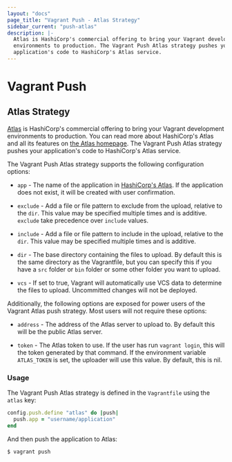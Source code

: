 ```yaml
---
layout: "docs"
page_title: "Vagrant Push - Atlas Strategy"
sidebar_current: "push-atlas"
description: |-
  Atlas is HashiCorp's commercial offering to bring your Vagrant development
  environments to production. The Vagrant Push Atlas strategy pushes your
  application's code to HashiCorp's Atlas service.
---
```


# Vagrant Push

## Atlas Strategy

[Atlas][] is HashiCorp's commercial offering to bring your Vagrant development
environments to production. You can read more about HashiCorp's Atlas and all
its features on [the Atlas homepage][Atlas]. The Vagrant Push Atlas strategy
pushes your application's code to HashiCorp's Atlas service.

The Vagrant Push Atlas strategy supports the following configuration options:

- `app` - The name of the application in [HashiCorp's Atlas][Atlas]. If the
  application does not exist, it will be created with user confirmation.

- `exclude` - Add a file or file pattern to exclude from the upload, relative to
  the `dir`. This value may be specified multiple times and is additive.
  `exclude` take precedence over `include` values.

- `include` - Add a file or file pattern to include in the upload, relative to
  the `dir`. This value may be specified multiple times and is additive.

- `dir` - The base directory containing the files to upload. By default this is
  the same directory as the Vagrantfile, but you can specify this if you have
  a `src` folder or `bin` folder or some other folder you want to upload.

- `vcs` - If set to true, Vagrant will automatically use VCS data to determine
  the files to upload. Uncommitted changes will not be deployed.

Additionally, the following options are exposed for power users of the Vagrant
Atlas push strategy. Most users will not require these options:

- `address` - The address of the Atlas server to upload to. By default this will
  be the public Atlas server.

- `token` - The Atlas token to use. If the user has run `vagrant login`, this
  will the token generated by that command. If the environment variable
  `ATLAS_TOKEN` is set, the uploader will use this value. By default, this is
  nil.


### Usage

The Vagrant Push Atlas strategy is defined in the `Vagrantfile` using the
`atlas` key:

```ruby
config.push.define "atlas" do |push|
  push.app = "username/application"
end
```

And then push the application to Atlas:

```shell
$ vagrant push
```

[Atlas]: https://atlas.hashicorp.com/  "HashiCorp's Atlas Service"
